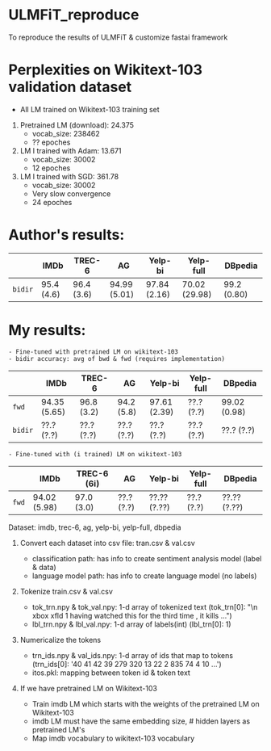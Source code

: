 # ULMFiT_reproduce

To reproduce the results of ULMFiT & customize fastai framework

# Perplexities on Wikitext-103 validation dataset 
- All LM trained on Wikitext-103 training set
1. Pretrained LM (download): 24.375
    - vocab_size: 238462
    - ?? epoches
2. LM I trained with Adam: 13.671
    - vocab_size: 30002
    - 12 epoches
3. LM I trained with SGD: 361.78
    - vocab_size: 30002
    - Very slow convergence 
    - 24 epoches

# Author's results:
|       | IMDb         | TREC-6       | AG           | Yelp-bi      | Yelp-full    | DBpedia      |
|-------| ------------ | ------------ | ------------ | ------------ | ------------ | ------------ |
|`bidir`| 95.4 (4.6)   | 96.4 (3.6)   | 94.99 (5.01) | 97.84 (2.16) | 70.02 (29.98)| 99.2 (0.80)  |

# My results:
    - Fine-tuned with pretrained LM on wikitext-103
    - bidir accuracy: avg of bwd & fwd (requires implementation)
|       | IMDb         | TREC-6       | AG           | Yelp-bi      | Yelp-full    | DBpedia      |
|-------| ------------ | ------------ | ------------ | ------------ | ------------ | ------------ |
| `fwd` | 94.35 (5.65) | 96.8  (3.2)  | 94.2  (5.8)  | 97.61 (2.39) | ??.?  (?.?)  | 99.02 (0.98) |
|`bidir`| ??.?  (?.?)  | ??.?  (?.?)  | ??.?  (?.?)  | ??.?  (?.?)  | ??.?  (?.?)  | ??.?  (?.?)  |

    - Fine-tuned with (i trained) LM on wikitext-103
|       | IMDb         | TREC-6 (6i)  | AG           | Yelp-bi      | Yelp-full    | DBpedia      |
|-------| ------------ | ------------ | ------------ | ------------ | ------------ | ------------ |
| `fwd` |  94.02 (5.98)| 97.0  (3.0)  | ??.?  (?.?)  | ??.?? (?.??) | ??.?  (?.?)  | ??.?? (?.??) |

Dataset: imdb, trec-6, ag, yelp-bi, yelp-full, dbpedia

1. Convert each dataset into csv file: tran.csv & val.csv
    - classification path: has info to create sentiment analysis model (label & data)
    - language model path: has info to create language model (no labels)

2. Tokenize train.csv & val.csv
      - tok_trn.npy & tok_val.npy: 1-d array of tokenized text
        (tok_trn[0]: "\n xbox xfld 1 having watched this for the third time , it kills ...")
      - lbl_trn.npy & lbl_val.npy: 1-d array of labels(int)
        (lbl_trn[0]: 1)

3. Numericalize the tokens
      - trn_ids.npy & val_ids.npy: 1-d array of ids that map to tokens
        (trn_ids[0]: '40 41 42 39 279 320 13 22 2 835 74 4 10 ...')
      - itos.pkl: mapping between token id & token text
  
4. If we have pretrained LM on Wikitext-103
      - Train imdb LM which starts with the weights of the pretrained LM on Wikitext-103
      - imdb LM must have the same embedding size, # hidden layers as pretrained LM's
      - Map imdb vocabulary to wikitext-103 vocabulary
  
  
